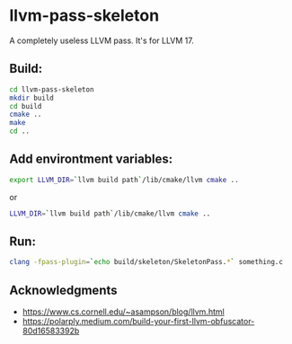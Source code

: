 # llvm-pass-skeleton

A completely useless LLVM pass.
It's for LLVM 17.

## Build:
```sh
cd llvm-pass-skeleton
mkdir build
cd build
cmake ..
make
cd ..
```    
## Add environtment variables:
```sh
export LLVM_DIR=`llvm build path`/lib/cmake/llvm cmake ..
```
or
```sh
LLVM_DIR=`llvm build path`/lib/cmake/llvm cmake ..
```    
## Run:
```sh
clang -fpass-plugin=`echo build/skeleton/SkeletonPass.*` something.c
```

## Acknowledgments

* https://www.cs.cornell.edu/~asampson/blog/llvm.html
* https://polarply.medium.com/build-your-first-llvm-obfuscator-80d16583392b
